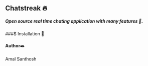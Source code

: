 ## Chatstreak :fire:

##### Open source real time chating application with many features :cake:.

###$ Installation  :wrench:


#### Author:black_nib:
Amal Santhosh 
